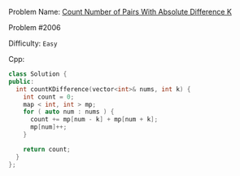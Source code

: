 Problem Name: [Count Number of Pairs With Absolute Difference K](https://leetcode.com/problems/count-number-of-pairs-with-absolute-difference-k/)

Problem #2006

Difficulty: `Easy`

Cpp:

```cpp
class Solution {
public:
  int countKDifference(vector<int>& nums, int k) {
    int count = 0;
    map < int, int > mp;
    for ( auto num : nums ) {
      count += mp[num - k] + mp[num + k];
      mp[num]++;
    }

    return count;
  }
};
```
